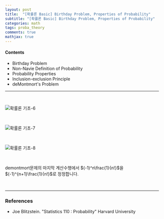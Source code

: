 ```yaml
---
layout: post
title:  "[확률론 Basic] Birthday Problem, Properties of Probability"
subtitle: "[확률론 Basic] Birthday Problem, Properties of Probability"
categories: math
tags: proba_theory
comments: true
mathjax: true
---
```

#### Contents
- Birthday Problem
- Non-Navie Definition of Probability
- Probability Properties
- Inclusion-exclusion Principle
- deMontmort's Problem

---
<br>

![확률론 기초-6](https://user-images.githubusercontent.com/53929665/116772926-29016500-aa8d-11eb-853f-82498f72de35.jpg)

<br>

![확률론 기초-7](https://user-images.githubusercontent.com/53929665/116772928-2a329200-aa8d-11eb-9ad6-dd8956ee9633.jpg)

<br>

![확률론 기초-8](https://user-images.githubusercontent.com/53929665/116772929-2a329200-aa8d-11eb-8bd3-2bb61b857c74.jpg)

<br>

demontmort문제의 마지막 계산수행에서 $(-1)^n\frac{1}{n!}$을 $(-1)^{n+1}\frac{1}{n!}$로 정정합니다.

<br>

---

### References
- Joe Blitzstein. "Statistics 110 : Probability"  Harvard University

